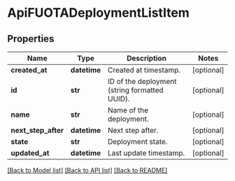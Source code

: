 # ApiFUOTADeploymentListItem

## Properties
Name | Type | Description | Notes
------------ | ------------- | ------------- | -------------
**created_at** | **datetime** | Created at timestamp. | [optional] 
**id** | **str** | ID of the deployment (string formatted UUID). | [optional] 
**name** | **str** | Name of the deployment. | [optional] 
**next_step_after** | **datetime** | Next step after. | [optional] 
**state** | **str** | Deployment state. | [optional] 
**updated_at** | **datetime** | Last update timestamp. | [optional] 

[[Back to Model list]](../README.md#documentation-for-models) [[Back to API list]](../README.md#documentation-for-api-endpoints) [[Back to README]](../README.md)


